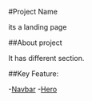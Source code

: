 #Project Name 

its a landing page

##About project

 It has different section.

##Key Feature:

-[Navbar](#navbar)
-[Hero](#hero)

